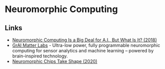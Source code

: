 # Neuromorphic Computing

## Links

- [Neuromorphic Computing Is a Big Deal for A.I., But What Is It? (2018)](https://www.youtube.com/watch?v=TetLY4gPDpo)
- [GrAI Matter Labs](https://www.graimatterlabs.ai/) - Ultra-low power, fully programmable neuromorphic computing for sensor analytics and machine learning – powered by brain-inspired technology.
- [Neuromorphic Chips Take Shape (2020)](https://cacm.acm.org/magazines/2020/8/246356-neuromorphic-chips-take-shape/fulltext)
